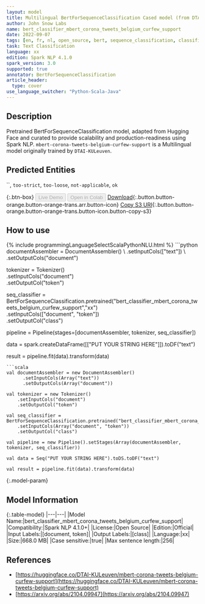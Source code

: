 ```yaml
---
layout: model
title: Multilingual BertForSequenceClassification Cased model (from DTAI-KULeuven)
author: John Snow Labs
name: bert_classifier_mbert_corona_tweets_belgium_curfew_support
date: 2022-09-07
tags: [en, fr, nl, open_source, bert, sequence_classification, classification, xx]
task: Text Classification
language: xx
edition: Spark NLP 4.1.0
spark_version: 3.0
supported: true
annotator: BertForSequenceClassification
article_header:
  type: cover
use_language_switcher: "Python-Scala-Java"
---
```


## Description

Pretrained BertForSequenceClassification model, adapted from Hugging Face and curated to provide scalability and production-readiness using Spark NLP. `mbert-corona-tweets-belgium-curfew-support` is a Multilingual model originally trained by `DTAI-KULeuven`.

## Predicted Entities

``, `too-strict`, `too-loose`, `not-applicable`, `ok`

{:.btn-box}
<button class="button button-orange" disabled>Live Demo</button>
<button class="button button-orange" disabled>Open in Colab</button>
[Download](https://s3.amazonaws.com/auxdata.johnsnowlabs.com/public/models/bert_classifier_mbert_corona_tweets_belgium_curfew_support_xx_4.1.0_3.0_1662513592097.zip){:.button.button-orange.button-orange-trans.arr.button-icon}
[Copy S3 URI](s3://auxdata.johnsnowlabs.com/public/models/bert_classifier_mbert_corona_tweets_belgium_curfew_support_xx_4.1.0_3.0_1662513592097.zip){:.button.button-orange.button-orange-trans.button-icon.button-copy-s3}

## How to use



<div class="tabs-box" markdown="1">
{% include programmingLanguageSelectScalaPythonNLU.html %}
```python
documentAssembler = DocumentAssembler() \
    .setInputCols(["text"]) \
    .setOutputCols("document")

tokenizer = Tokenizer() \
    .setInputCols("document") \
    .setOutputCol("token")

seq_classifier = BertForSequenceClassification.pretrained("bert_classifier_mbert_corona_tweets_belgium_curfew_support","xx") \
    .setInputCols(["document", "token"]) \
    .setOutputCol("class")
    
pipeline = Pipeline(stages=[documentAssembler, tokenizer, seq_classifier])

data = spark.createDataFrame([["PUT YOUR STRING HERE"]]).toDF("text")

result = pipeline.fit(data).transform(data)
```
```scala
val documentAssembler = new DocumentAssembler() 
      .setInputCols(Array("text")) 
      .setOutputCols(Array("document"))
      
val tokenizer = new Tokenizer()
    .setInputCols("document")
    .setOutputCol("token")
 
val seq_classifier = BertForSequenceClassification.pretrained("bert_classifier_mbert_corona_tweets_belgium_curfew_support","xx") 
    .setInputCols(Array("document", "token")) 
    .setOutputCol("class")
   
val pipeline = new Pipeline().setStages(Array(documentAssembler, tokenizer, seq_classifier))

val data = Seq("PUT YOUR STRING HERE").toDS.toDF("text")

val result = pipeline.fit(data).transform(data)
```
</div>

{:.model-param}
## Model Information

{:.table-model}
|---|---|
|Model Name:|bert_classifier_mbert_corona_tweets_belgium_curfew_support|
|Compatibility:|Spark NLP 4.1.0+|
|License:|Open Source|
|Edition:|Official|
|Input Labels:|[document, token]|
|Output Labels:|[class]|
|Language:|xx|
|Size:|668.0 MB|
|Case sensitive:|true|
|Max sentence length:|256|

## References

- [https://huggingface.co/DTAI-KULeuven/mbert-corona-tweets-belgium-curfew-support](https://huggingface.co/DTAI-KULeuven/mbert-corona-tweets-belgium-curfew-support)
- [https://arxiv.org/abs/2104.09947](https://arxiv.org/abs/2104.09947)